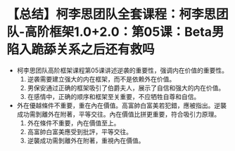 # 【总结】柯李思团队全套课程：柯李思团队-高阶框架1.0+2.0：第05课：Beta男陷入跪舔关系之后还有救吗

-   柯李思团队高阶框架课程第05课讲述逆袭的重要性，强调内在价值的重要性。
    1.  逆袭需要建立强大的内在框架，而不是依赖外在价值。
    2.  男保安通过正确的框架吸引了伯爵夫人，展示了自信和强大的内在价值。
    3.  在感情中，正确的顺序和框架至关重要，不应牺牲自尊和自信。
-   外在優越條件不重要，重在內在價值。高富帥白富美若犯錯，應被指出。逆襲成功需剝離外在附著，平等交往。內在價值比拼更重要，符合吸引力原理。
    1.  外在條件不重要，內在價值至上。
    2.  高富帥白富美應受到批評，平等交往。
    3.  逆襲成功需剝離外在附著，重視內在價值。